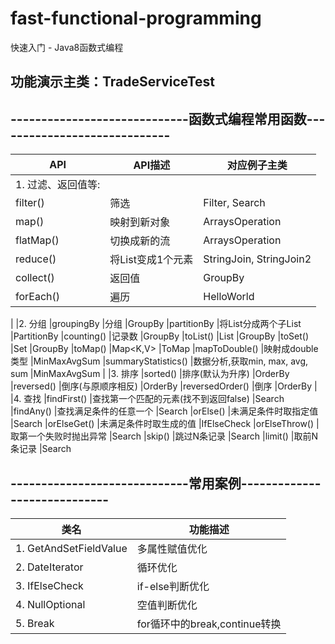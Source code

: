 # fast-functional-programming
快速入门 - Java8函数式编程


## 功能演示主类：TradeServiceTest

## -----------------------------函数式编程常用函数-----------------------------
|API                |API描述                                                 |对应例子主类
| ------ | ------ | ------ |
|1. 过滤、返回值等:
|filter()            |筛选                                                   |Filter, Search
|map()               |映射到新对象                                            |ArraysOperation
|flatMap()           |切换成新的流                                            |ArraysOperation
|reduce()            |将List<T>变成1个元素                                    |StringJoin, StringJoin2
|collect()           |返回值                                                 |GroupBy
|forEach()           |遍历                                                   |HelloWorld
|
|2. 分组
|groupingBy          |分组                                                   |GroupBy
|partitionBy         |将List<T>分成两个子List<T>                              |PartitionBy
|counting()          |记录数                                                 |GroupBy
|toList()            |List<T>                                               |GroupBy
|toSet()             |Set<T>                                                |GroupBy
|toMap()             |Map<K,V>                                              |ToMap
|mapToDouble()       |映射成double类型                                        |MinMaxAvgSum
|summaryStatistics() |数据分析,获取min, max, avg, sum                         |MinMaxAvgSum
|
|3. 排序
|sorted()            |排序(默认为升序)                                         |OrderBy
|reversed()          |倒序(与原顺序相反)                                       |OrderBy
|reversedOrder()     |倒序                                                    |OrderBy
|
|4. 查找
|findFirst()         |查找第一个匹配的元素(找不到返回false)                      |Search
|findAny()           |查找满足条件的任意一个                                    |Search
|orElse()            |未满足条件时取指定值                                      |Search
|orElseGet()         |未满足条件时取生成的值                                    |IfElseCheck
|orElseThrow()       |取第一个失败时抛出异常                                    |Search
|skip()              |跳过N条记录                                             |Search
|limit()             |取前N条记录                                             |Search


## -----------------------------常用案例-----------------------------
|类名                         |功能描述
| ------ | ------ |
|1. GetAndSetFieldValue      |多属性赋值优化
|2. DateIterator             |循环优化
|3. IfElseCheck              |if-else判断优化
|4. NullOptional             |空值判断优化
|5. Break                    |for循环中的break,continue转换
